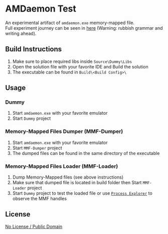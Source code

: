 # AMDaemon Test #

An experimental artifact of `amdaemon.exe` memory-mapped file.  
Full experiment journey can be seen in [here](https://lab.cxo2.me/what-is-amdaemon/) (Warning: rubbish grammar and writing ahead).

## Build Instructions ##

1. Make sure to place required libs inside `Source\Dummy\Libs`
2. Open the solution file with your favorite IDE and Build the solution
3. The executable can be found in `Build\<Build Config>\`

## Usage ##

### Dummy ###

1. Start `amdaemon.exe` with your favorite emulator
2. Start `Dummy` project

### Memory-Mapped Files Dumper (MMF-Dumper) ###

1. Start `amdaemon.exe` with your favorite emulator
2. Start `MMF-Dumper` project
3. The dumped files can be found in the same directory of the executable

### Memory-Mapped Files Loader (MMF-Loader) ###

1. Dump Memory-Mapped files (see above instructions)
2. Make sure that dumped file is located in build folder then Start `MMF-Loader` project
3. Start `Dummy` project to test the loaded file or use [`Process Explorer`](https://docs.microsoft.com/en-us/sysinternals/downloads/process-explorer) to observe the MMF handles

## License ##

[No License / Public Domain](https://github.com/SirusDoma/AMDaemon-Test/blob/master/LICENSE)
